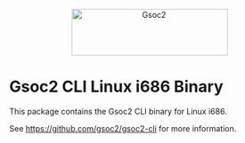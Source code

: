 <p align="center">
  <a href="https://gsoc2.github.io/?utm_source=github&utm_medium=logo" target="_blank">
    <img src="https://gsoc2-brand.storage.googleapis.com/gsoc2-wordmark-dark-280x84.png" alt="Gsoc2" width="280" height="84">
  </a>
</p>

# Gsoc2 CLI Linux i686 Binary

This package contains the Gsoc2 CLI binary for Linux i686.

See https://github.com/gsoc2/gsoc2-cli for more information.
